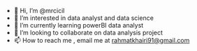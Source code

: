 - 👋 Hi, I’m @mrcicil
- 👀 I’m interested in data analyst and data science
- 🌱 I’m currently learning powerBI data analyst
- 💞️ I’m looking to collaborate on data analysis project
- 📫 How to reach me , email me at rahmatkhairi91@gmail.com

<!---
mrcicil/mrcicil is a ✨ special ✨ repository because its `README.md` (this file) appears on your GitHub profile.
You can click the Preview link to take a look at your changes.
--->
